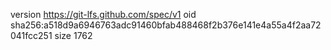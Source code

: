 version https://git-lfs.github.com/spec/v1
oid sha256:a518d9a6946763adc91460bfab488468f2b376e141e4a55a4f2aa72041fcc251
size 1762
